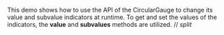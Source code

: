This demo shows how to&nbsp;use the API of&nbsp;the CircularGauge to&nbsp;change its value and subvalue indicators at&nbsp;runtime. To&nbsp;get and set the values of&nbsp;the indicators, the **value** and **subvalues** methods are utilized.
// _split_